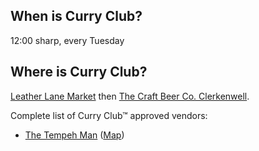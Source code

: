 ## When is Curry Club?
12:00 sharp, every Tuesday

## Where is Curry Club?
[Leather Lane Market](https://en.wikipedia.org/wiki/Leather_Lane_Market) then [The Craft Beer Co. Clerkenwell](https://maps.app.goo.gl/stWuuQ4q522asq5R9).

Complete list of Curry Club™ approved vendors:
- [The Tempeh Man](https://www.thetempehman.com) ([Map](https://maps.app.goo.gl/ZwZoKQp5uxtRCtf37))

